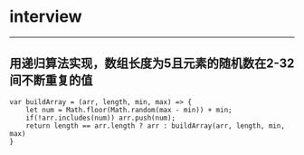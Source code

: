 # interview
----
## 用递归算法实现，数组长度为5且元素的随机数在2-32间不断重复的值
```
var buildArray = (arr, length, min, max) => {
	let num = Math.floor(Math.random(max - min)) + min;
	if(!arr.includes(num)) arr.push(num);
	return length == arr.length ? arr : buildArray(arr, length, min, max)
}
```
